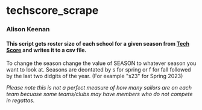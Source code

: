 # techscore_scrape
### Alison Keenan
#### This script gets roster size of each school for a given season from [Tech Score](https://scores.collegesailing.org/) and writes it to a csv file. 

To change the season change the value of SEASON to whatever season you want to look at. Seasons are deontated by s for spring or f for fall followed by the last two didgits of the year. (For example "s23" for Spring 2023)


*Please note this is not a perfect measure of how many sailors are on each team becuase some teams/clubs may have members who do not compete in regattas.* 
